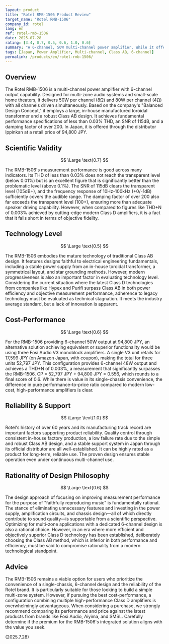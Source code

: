 ```yaml
---
layout: product
title: "Rotel RMB-1506 Product Review"
target_name: "Rotel RMB-1506"
company_id: rotel
lang: en
ref: rotel-rmb-1506
date: 2025-07-28
rating: [3.4, 0.7, 0.5, 0.6, 1.0, 0.6]
summary: "A 6-channel, 50W multi-channel power amplifier. While it offers good measurement performance, its adherence to conventional Class AB design and cost-performance challenges make it less competitive against modern high-performance, low-cost Class D amplifiers."
tags: [Japan, Power Amplifier, Multi-channel, Class AB, 6-channel]
permalink: /products/en/rotel-rmb-1506/
---
```


## Overview

The Rotel RMB-1506 is a multi-channel power amplifier with 6-channel output capability. Designed for multi-zone audio systems and small-scale home theaters, it delivers 50W per channel (8Ω) and 80W per channel (4Ω) with all channels driven simultaneously. Based on the company's "Balanced Design Concept," it employs a large, in-house manufactured toroidal transformer and a robust Class AB design. It achieves fundamental performance specifications of less than 0.03% THD, an SNR of 115dB, and a damping factor of over 200. In Japan, it is offered through the distributor Ippinkan at a retail price of 94,800 JPY.

## Scientific Validity

$$ \Large \text{0.7} $$

The RMB-1506's measurement performance is good across many indicators. Its THD of less than 0.03% does not reach the transparent level (below 0.01%) but is an excellent figure that is significantly better than the problematic level (above 0.1%). The SNR of 115dB clears the transparent level (105dB+), and the frequency response of 10Hz-100kHz (+0/-1dB) sufficiently covers the audible range. The damping factor of over 200 also far exceeds the transparent level (100+), ensuring more than adequate speaker driving capability. However, when compared to figures like THD+N of 0.003% achieved by cutting-edge modern Class D amplifiers, it is a fact that it falls short in terms of objective fidelity.

## Technology Level

$$ \Large \text{0.5} $$

The RMB-1506 embodies the mature technology of traditional Class AB design. It features designs faithful to electrical engineering fundamentals, including a stable power supply from an in-house toroidal transformer, a symmetrical layout, and star grounding methods. However, modern progressiveness is also an important factor in evaluating technology level. Considering the current situation where the latest Class D technologies from companies like Hypex and Purifi surpass Class AB in both power efficiency and objective measurement performance, adherence to legacy technology must be evaluated as technical stagnation. It meets the industry average standard, but a lack of innovation is apparent.

## Cost-Performance

$$ \Large \text{0.6} $$

For the RMB-1506 providing 6-channel 50W output at 94,800 JPY, an alternative solution achieving equivalent or superior functionality would be using three Fosi Audio V3 monoblock amplifiers. A single V3 unit retails for 17,599 JPY (on Amazon Japan, with coupon), making the total for three units 52,797 JPY. This configuration provides 6-channel 48W output and achieves a THD+N of 0.003%, a measurement that significantly surpasses the RMB-1506. CP = 52,797 JPY ÷ 94,800 JPY = 0.556, which rounds to a final score of 0.6. While there is value in its single-chassis convenience, the difference in pure performance-to-price ratio compared to modern low-cost, high-performance amplifiers is clear.

## Reliability & Support

$$ \Large \text{1.0} $$

Rotel's history of over 60 years and its manufacturing track record are important factors supporting product reliability. Quality control through consistent in-house factory production, a low failure rate due to the simple and robust Class AB design, and a stable support system in Japan through its official distributor are all well-established. It can be highly rated as a product for long-term, reliable use. The proven design ensures stable operation even under continuous multi-channel use.

## Rationality of Design Philosophy

$$ \Large \text{0.6} $$

The design approach of focusing on improving measurement performance for the purpose of "faithfully reproducing music" is fundamentally rational. The stance of eliminating unnecessary features and investing in the power supply, amplification circuits, and chassis design—all of which directly contribute to sound quality—is supportable from a scientific perspective. Optimizing for multi-zone applications with a dedicated 6-channel design is also a rational choice. However, in an era where more efficient and objectively superior Class D technology has been established, deliberately choosing the Class AB method, which is inferior in both performance and efficiency, must be said to compromise rationality from a modern technological standpoint.

## Advice

The RMB-1506 remains a viable option for users who prioritize the convenience of a single-chassis, 6-channel design and the reliability of the Rotel brand. It is particularly suitable for those looking to build a simple multi-zone system. However, if pursuing the best cost-performance, a configuration combining multiple high-performance Class D amplifiers is overwhelmingly advantageous. When considering a purchase, we strongly recommend comparing its performance and price against the latest products from brands like Fosi Audio, Aiyima, and SMSL. Carefully determine if the premium for the RMB-1506's integrated solution aligns with the value you seek.

(2025.7.28)
